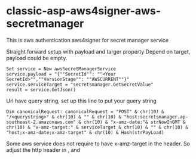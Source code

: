 # classic-asp-aws4signer-aws-secretmanager
This is aws authentication aws4signer for secret manager service

Straight forward setup with payload and targer property
Depend on target, payload could be empty.
```
Set service = New awsSecretManagerService
service.payload = "{""SecretId"": ""<Your SecretId>"",""VersionStage"": ""AWSCURRENT""}"
service.serviceTarget = "secretsmanager.GetSecretValue"
result = service.GetJson()
```

Url have query string, set up this line to put your query string
```
Dim canonicalRequest: canonicalRequest = "POST" & chr(10) & "/<querystring>" & chr(10) & "" & chr(10) & "host:secretsmanager.ap-southeast-2.amazonaws.com" & chr(10) & "x-amz-date:"& strNowInGMT & chr(10) & "x-amz-target:" & serviceTarget & chr(10) & "" & chr(10) & "host;x-amz-date;x-amz-target" & chr(10) & Hash(strPayLoad) 
```

Some aws service does not require to have x-amz-target in the header. So adjust the http header in <canonicalRequest>, <authorization> and <xhttp>

